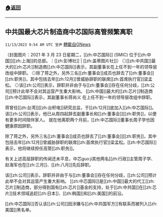 ###  [:house:返回](README.md)
---


## 中共国最大芯片制造商中芯国际高管频繁离职
`11/13/2023 9:54 AM UTC 宝尹` [轉載自GNews](https://gnews.org/articles/1970272)

（封面图片：2021 年 3 月 23 日星期二，[[zh:中芯国际]] (SMIC) 位于[[zh:中国]][[zh:上海]]的总部。｜[[zh:彭博社]] | [[zh:盖蒂图片社]]）
◎[[zh:中共国]]最大的[[zh:芯片]]制造商[[zh:中芯国际]]表示，其副董事长在上任不到一年的领导层改组中辞职。
◎除了蒋之外，另外三名[[zh:董事会]]成员也辞去了[[zh:董事会]][[zh:职务]]，其中包括去年[[zh:12月]]曾威胁辞职的联席[[zh:首席执行官]]梁孟松。
◎该[[zh:公司]]表示，辞职并非由于与[[zh:董事会]]存在任何分歧，[[zh:公司]]预计此举不会对其运营产生重大影响。
[[zh:中国]]最大的[[zh:芯片]]制造商[[zh:中芯国际]]表示，其副董事长蒋尚义
在上任不到一年的领导层改组中辞职。

蒋曾任[[zh:台湾]][[zh:台积电]]研究总监，于[[zh:12月]]底加入[[zh:中芯国际]]。该[[zh:公司]]表示，他已从周四起辞去副董事长和[[zh:董事会]][[zh:职务]]，以便有更多时间陪伴家人。
就在他离职两个月前，[[zh:中芯国际]]董事长周子学也因健康原因辞职。

除了蒋之外，另外三名[[zh:董事会]]成员也辞去了[[zh:董事会]][[zh:职务]]，其中包括去年[[zh:12月]]曾威胁辞职的联席[[zh:首席执行官]]梁孟松。[[zh:中芯国际]]表示，他将继续担任高管[[zh:职务]]。

有关上述高层辞职的传闻还未平息，中芯guo ji其他两名[[zh:行政]]主管周子学、赵海军也在[[zh:三月]]、[[zh:八月]]先后辞职。

该[[zh:公司]]表示，辞职并非由于与[[zh:董事会]]存在任何分歧，[[zh:公司]]预计此举不会对其运营产生重大影响。
[[zh:中芯国际]]是[[zh:中国]]最大的代工[[zh:芯片]]制造商，部分得到国有[[zh:芯片]]基金的支持，处于[[zh:中共国]]在[[zh:芯片]]技术领域追赶[[zh:日本]]、[[zh:韩国]]和[[zh:美国]]的前沿。

[[zh:中芯国际]]否认该[[zh:公司]]因涉嫌与[[zh:中共国军方]]有联系而被列入[[zh:美国]]黑名单。
